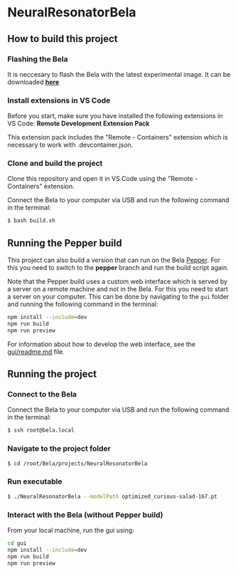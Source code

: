 # NeuralResonatorBela

## How to build this project

### Flashing the Bela

It is neccesary to flash the Bela with the latest experimental image. It can be downloaded **[here](https://github.com/BelaPlatform/bela-image-builder/releases/tag/v0.5.0alpha2)**

### Install extensions in VS Code

Before you start, make sure you have installed the following extensions in VS Code: **Remote Development Extension Pack**

This extension pack includes the "Remote - Containers" extension which is necessary to work with .devcontainer.json.

### Clone and build the project

Clone this repository and open it in VS Code using the "Remote - Containers" extension.

Connect the Bela to your computer via USB and run the following command in the terminal:

```bash
$ bash build.sh
```
## Running the Pepper build

This project can also build a version that can run on the Bela [Pepper](https://www.youtube.com/watch?v=VLHxIMeSU-c). For this you need to switch to the **pepper** branch and run the build script again.

Note that the Pepper build uses a custom web interface which is served by a server on a remote machine and not in the Bela. For this you need to start a server on your computer. This can be done by navigating to the `gui` folder and running the following command in the terminal:

```bash
npm install --include=dev
npm run build
npm run preview
```

For information about how to develop the web interface, see the [gui/readme.md](gui/readme.md) file.

## Running the project

### Connect to the Bela

Connect the Bela to your computer via USB and run the following command in the terminal:

```bash
$ ssh root@bela.local
```

### Navigate to the project folder

```bash
$ cd /root/Bela/projects/NeuralResonatorBela
```

### Run executable

```bash
$ ./NeuralResonatorBela --modelPath optimized_curious-salad-167.pt 
```

### Interact with the Bela (without Pepper build)

From your local machine, run the gui using:

```bash
cd gui
npm install --include=dev
npm run build
npm run preview
```